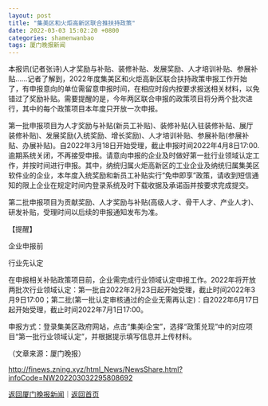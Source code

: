 ```yaml
---
layout: post
title: "集美区和火炬高新区联合推扶持政策"
date: 2022-03-03 15:02:20 +0800
categories: shamenwanbao
tags: 厦门晚报新闻
---
```

<p>本报讯(记者张诗)人才奖励与补贴、装修补贴、发展奖励、人才培训补贴、参展补贴……记者了解到，2022年度集美区和火炬高新区联合扶持政策申报工作开始了，有申报意向的单位需留意申报时间，在相应时段内按要求报送相关材料，以免错过了奖励补贴。需要提醒的是，今年两区联合申报的政策项目将分两个批次进行，其中的每个政策项目本年度只开放一次申报。</p>
 <p>第一批申报项目为人才奖励与补贴(新员工补贴)、装修补贴(入驻装修补贴、展厅装修补贴)、发展奖励(入统奖励、增长奖励)、人才培训补贴、参展补贴(参展补贴、办展补贴)。自2022年3月18日开始受理，截止申报时间2022年4月8日17:00.逾期系统关闭，不再接受申报。请意向申报的企业及时做好第一批行业领域认定工作，并按时间进行申报。其中，纳统归属火炬高新区的工业企业及纳统归属集美区软件业的企业，本年度入统奖励和新员工补贴实行“免申即享”政策，请收到短信通知的限上企业在规定时间内登录系统及时下载收据及承诺函并按要求完成提交。</p>
 <p>第二批申报项目为贡献奖励、人才奖励与补贴(高级人才、骨干人才、产业人才)、研发补贴，受理时间以后续的申报通知发布为准。</p>
 <p>【提醒】</p>
 <p>企业申报前</p>
 <p>行业先认定</p>
 <p>在申报相关补贴政策项目前，企业需完成行业领域认定申报工作。2022年将开放两批次行业领域认定：第一批自2022年2月23日起开始受理，截止时间2022年3月9日17:00；第二批(第一批认定审核通过的企业无需再认定)：自2022年6月17日起开始受理，截止时间2022年7月1日17:00。</p>
 <p>申报方式：登录集美区政府网站，点击“集美i企宝”，选择“政策兑现”中的对应项目“第一批行业领域认定”，并根据提示填写信息并上传材料。</p><p class="em_media">（文章来源：厦门晚报）</p>

<http://finews.zning.xyz/html_News/NewsShare.html?infoCode=NW202203032295808692>

[返回厦门晚报新闻](//finews.withounder.com/category/shamenwanbao.html)｜[返回首页](//finews.withounder.com/)